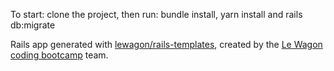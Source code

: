 To start: clone the project, then run: bundle install, yarn install and rails db:migrate

Rails app generated with [lewagon/rails-templates](https://github.com/lewagon/rails-templates), created by the [Le Wagon coding bootcamp](https://www.lewagon.com) team.
